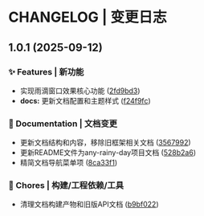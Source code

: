 # CHANGELOG | 变更日志

## 1.0.1 (2025-09-12)

### ✨ Features | 新功能

* 实现雨滴窗口效果核心功能 ([2fd9bd3](https://github.com/WuCheng-cn/AnyRainyDay/commit/2fd9bd3238464106203b8af25627a8382d771b82))
* **docs:** 更新文档配置和主题样式 ([f24f9fc](https://github.com/WuCheng-cn/AnyRainyDay/commit/f24f9fc554c1e573cdd859538b88b04f6244d7be))

### 📝 Documentation | 文档变更

* 更新文档结构和内容，移除旧框架相关文档 ([3567992](https://github.com/WuCheng-cn/AnyRainyDay/commit/3567992adcf05b39bae9bd13a38259037fbc2187))
* 更新README文件为any-rainy-day项目文档 ([528b2a6](https://github.com/WuCheng-cn/AnyRainyDay/commit/528b2a67b1f45c9eb9854071d5a292f6bf9d0842))
* 精简文档导航菜单项 ([8ca33f1](https://github.com/WuCheng-cn/AnyRainyDay/commit/8ca33f1f430cf3238f566835f5f2652870ae9a1d))

### 🚀 Chores | 构建/工程依赖/工具

* 清理文档构建产物和旧版API文档 ([b9bf022](https://github.com/WuCheng-cn/AnyRainyDay/commit/b9bf022b958544420f4bf986bc47af6617760804))
